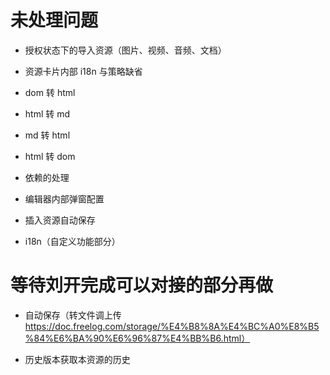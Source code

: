 # 未处理问题

- 授权状态下的导入资源（图片、视频、音频、文档）

- 资源卡片内部 i18n 与策略缺省

- dom 转 html

- html 转 md

- md 转 html

- html 转 dom

- 依赖的处理

- 编辑器内部弹窗配置

- 插入资源自动保存

- i18n（自定义功能部分）

# 等待刘开完成可以对接的部分再做

- 自动保存（转文件调上传 https://doc.freelog.com/storage/%E4%B8%8A%E4%BC%A0%E8%B5%84%E6%BA%90%E6%96%87%E4%BB%B6.html）

- 历史版本获取本资源的历史
